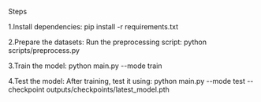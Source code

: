 Steps

1.Install dependencies:
pip install -r requirements.txt

2.Prepare the datasets: Run the preprocessing script:
python scripts/preprocess.py

3.Train the model:
python main.py --mode train

4.Test the model: After training, test it using:
python main.py --mode test --checkpoint outputs/checkpoints/latest_model.pth